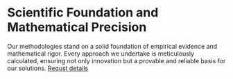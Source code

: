 
# Scientific Foundation and Mathematical Precision
Our methodologies stand on a solid foundation of empirical evidence and mathematical rigor. Every approach we undertake is meticulously calculated, ensuring not only innovation but a provable and reliable basis for our solutions. [Requst details](mailto:feedback@smartmetas.dev?subject=get_science)